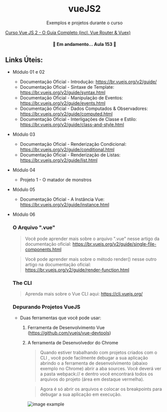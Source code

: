 <h1 align="center"> vueJS2</h1>


<p align="center">
Exemplos e projetos durante o curso

<a href="https://www.udemy.com/course/vue-js-completo/"> Curso Vue JS 2 - O Guia Completo (incl. Vue Router & Vuex)</a>
</p>


<h4 align="center"> 
	🚧  Em andamento... Aula 153 🚧
</h4>

## Links Úteis:


- Módulo 01 e 02
    - Documentação Oficial - Introdução: https://br.vuejs.org/v2/guide/
    - Documentação Oficial - Sintaxe de Template: https://br.vuejs.org/v2/guide/syntax.html
    - Documentação Oficial - Manipulação de Eventos: https://br.vuejs.org/v2/guide/events.html
    - Documentação Oficial - Dados Computados & Observadores: https://br.vuejs.org/v2/guide/computed.html
    - Documentação Oficial - Interligações de Classe e Estilo: https://br.vuejs.org/v2/guide/class-and-style.html

- Módulo 03
    - Documentação Oficial - Renderização Condicional: https://br.vuejs.org/v2/guide/conditional.html
    - Documentação Oficial - Renderização de Listas: https://br.vuejs.org/v2/guide/list.html

- Módulo 04
    - Projeto 1 - O matador de monstros

- Módulo 05
    - Documentação Oficial - A Instância Vue: https://br.vuejs.org/v2/guide/instance.html

- Módulo 06
    
    ### O Arquivo ".vue"

    >  Você pode aprender mais sobre o arquivo ".vue" nesse artigo da documentação oficial: https://br.vuejs.org/v2/guide/single-file-components.html

    > Você pode aprender mais sobre o método  render()  nesse outro artigo na documentação oficial: https://br.vuejs.org/v2/guide/render-function.html

    ### The CLI

    > Aprenda mais sobre o Vue CLI aqui: https://cli.vuejs.org/

    ### Depurando Projetos VueJS

    - Duas ferramentas que você pode usar:
        
        1. Ferramenta de Desenvolvimento Vue (https://github.com/vuejs/vue-devtools)

        2. A ferramenta de Desenvolvedor do Chrome

            > Quando estiver trabalhando com projetos criados com o CLI , você pode facilmente debugar a sua aplicação abrindo o a ferramenta de desenvolvimento (abaixo exemplo no Chrome) abrir a aba sources. Você deverá ver a pasta webpack:// e dentro você encontrará todos os arquivos do projeto (área em destaque vermelha).

            > Agora é só abrir os arquivos e colocar os breakpoints para debugar a sua aplicação em execução.

            ![image example](https://img-a.udemycdn.com/redactor/raw/2018-12-09_20-41-16-c2c363916001796674dff92a53cebf0d.png?JchricdrJq-BWSja7LzKUCGgGUcPXH-RPiM2F2-Mg70BWepRS5nq3t22PTvA2zlr6U9tqHuo9j-EQUKqvciUhTnqyazDSrW1gtQ6H50pPE83vyZA82N1fRuf1v0DuzKaHb3W5BraqFCDDC1_TJelLhnSnbpFtbdcOZ_aI7VvLujYBvxM)
